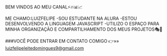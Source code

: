 BEM VINDOS AO MEU CANAL⚡🔥📊📈

ME CHAMO:LUIZFELIPE
-SOU ESTUDANTE NA ALURA
-ESTOU DESENVOLVENDO A LINGUAGEM JAVASCRIPT
-UTILIZO O ESPAÇO PARA MINHA ORGANIZAÇÃO E COMPARTILHAMENTO DOS MEUS PROJETOS🎭🎇

###VOCÊ PODE ENTRAR EM CONTATO COMIGO
           👉»»
luizfelipeleitedomingues9@gmail.com

